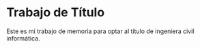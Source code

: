 # Trabajo de Título
Este es mi trabajo de memoria para optar al título de ingeniera civil informática.
